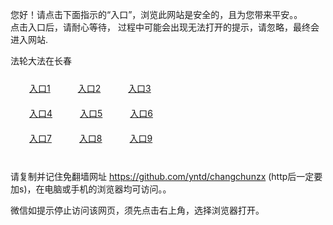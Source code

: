 您好！请点击下面指示的“入口”，浏览此网站是安全的，且为您带来平安。。 <br/>
点击入口后，请耐心等待， 过程中可能会出现无法打开的提示，请忽略，最终会进入网站. </br>

法轮大法在长春<br/>
<div style="padding:10px"><a style="margin:20px" target="_blank" href="https://dc6xtzq1tfdty.cloudfront.net/2Qpsp?yecvx" id="ccLink1" rel="nofollow">入口1</a> <a target="_blank" style="margin:20px" href="https://d20g0v3eadujq.cloudfront.net/2Qpsp?lwydxqrd" id="ccLink2" rel="nofollow">入口2</a> <a style="margin:20px" target="_blank" href="https://d3e1ilcltl26zr.cloudfront.net/2Qpsp?sytmcct" id="ccLink3" rel="nofollow">入口3</a></div>

<div style="padding:10px" ><a style="margin:20px" target="_blank" href="https://dc6xtzq1tfdty.cloudfront.net/2Qpsp?yecvx" id="ccLink4" rel="nofollow">入口4</a> <a style="margin:20px" href="https://d20g0v3eadujq.cloudfront.net/2Qpsp?lwydxqrd" target="_blank" id="ccLink5" rel="nofollow">入口5</a> <a style="margin:20px" href="https://d3e1ilcltl26zr.cloudfront.net/2Qpsp?sytmcct" target="_blank" id="ccLink6" rel="nofollow">入口6</a></div>

<div style="padding:10px"><a style="margin:20px" target="_blank" href="https://dc6xtzq1tfdty.cloudfront.net/2Qpsp?yecvx" id="ccLink7" rel="nofollow">入口7</a> <a style="margin:20px" href="https://d20g0v3eadujq.cloudfront.net/2Qpsp?lwydxqrd" target="_blank" id="ccLink8" rel="nofollow">入口8</a> <a style="margin:20px" target="_blank" href="https://d3e1ilcltl26zr.cloudfront.net/2Qpsp?sytmcct" id="ccLink9" rel="nofollow">入口9</a></div>

<br/>



请复制并记住免翻墙网址 https://github.com/yntd/changchunzx (http后一定要加s)，在电脑或手机的浏览器均可访问。。<br/>

微信如提示停止访问该网页，须先点击右上角，选择浏览器打开。
